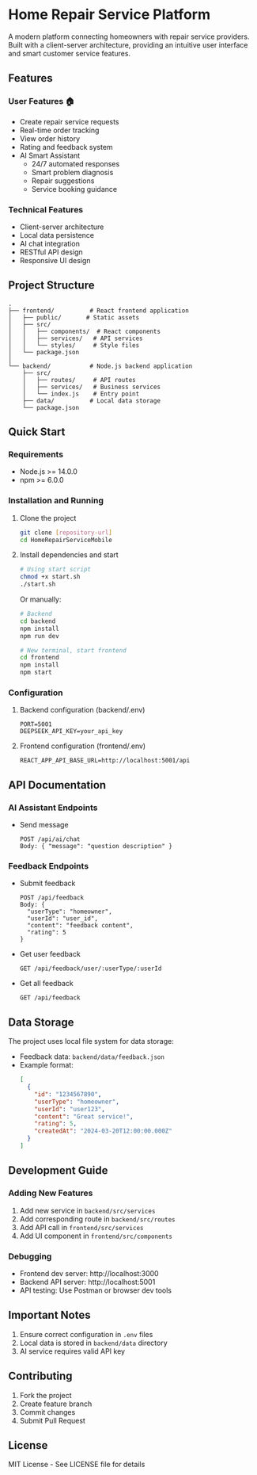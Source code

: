 # Home Repair Service Platform

A modern platform connecting homeowners with repair service providers. Built with a client-server architecture, providing an intuitive user interface and smart customer service features.

## Features

### User Features 🏠

- Create repair service requests
- Real-time order tracking
- View order history
- Rating and feedback system
- AI Smart Assistant
  - 24/7 automated responses
  - Smart problem diagnosis
  - Repair suggestions
  - Service booking guidance

### Technical Features

- Client-server architecture
- Local data persistence
- AI chat integration
- RESTful API design
- Responsive UI design

## Project Structure

```
.
├── frontend/          # React frontend application
│   ├── public/       # Static assets
│   ├── src/         
│   │   ├── components/  # React components
│   │   ├── services/   # API services
│   │   └── styles/     # Style files
│   └── package.json
│
└── backend/           # Node.js backend application
    ├── src/
    │   ├── routes/     # API routes
    │   ├── services/   # Business services
    │   └── index.js    # Entry point
    ├── data/          # Local data storage
    └── package.json
```

## Quick Start

### Requirements

- Node.js >= 14.0.0
- npm >= 6.0.0

### Installation and Running

1. Clone the project
   ```bash
   git clone [repository-url]
   cd HomeRepairServiceMobile
   ```

2. Install dependencies and start
   ```bash
   # Using start script
   chmod +x start.sh
   ./start.sh
   ```

   Or manually:

   ```bash
   # Backend
   cd backend
   npm install
   npm run dev

   # New terminal, start frontend
   cd frontend
   npm install
   npm start
   ```

### Configuration

1. Backend configuration (backend/.env)
   ```
   PORT=5001
   DEEPSEEK_API_KEY=your_api_key
   ```

2. Frontend configuration (frontend/.env)
   ```
   REACT_APP_API_BASE_URL=http://localhost:5001/api
   ```

## API Documentation

### AI Assistant Endpoints

- Send message
  ```
  POST /api/ai/chat
  Body: { "message": "question description" }
  ```

### Feedback Endpoints

- Submit feedback
  ```
  POST /api/feedback
  Body: {
    "userType": "homeowner",
    "userId": "user_id",
    "content": "feedback content",
    "rating": 5
  }
  ```

- Get user feedback
  ```
  GET /api/feedback/user/:userType/:userId
  ```

- Get all feedback
  ```
  GET /api/feedback
  ```

## Data Storage

The project uses local file system for data storage:

- Feedback data: `backend/data/feedback.json`
- Example format:
  ```json
  [
    {
      "id": "1234567890",
      "userType": "homeowner",
      "userId": "user123",
      "content": "Great service!",
      "rating": 5,
      "createdAt": "2024-03-20T12:00:00.000Z"
    }
  ]
  ```

## Development Guide

### Adding New Features

1. Add new service in `backend/src/services`
2. Add corresponding route in `backend/src/routes`
3. Add API call in `frontend/src/services`
4. Add UI component in `frontend/src/components`

### Debugging

- Frontend dev server: http://localhost:3000
- Backend API server: http://localhost:5001
- API testing: Use Postman or browser dev tools

## Important Notes

1. Ensure correct configuration in `.env` files
2. Local data is stored in `backend/data` directory
3. AI service requires valid API key

## Contributing

1. Fork the project
2. Create feature branch
3. Commit changes
4. Submit Pull Request

## License

MIT License - See LICENSE file for details
